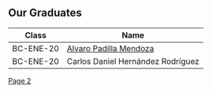 ## Our Graduates

Class | Name 
--- | --- |
BC-ENE-20 | [Alvaro Padilla Mendoza](https://github.com/bright-coders/certificates/blob/master/img/resume.html)
BC-ENE-20 | Carlos Daniel Hernández Rodríguez

<a href="/img/resume.html">Page 2</a>

